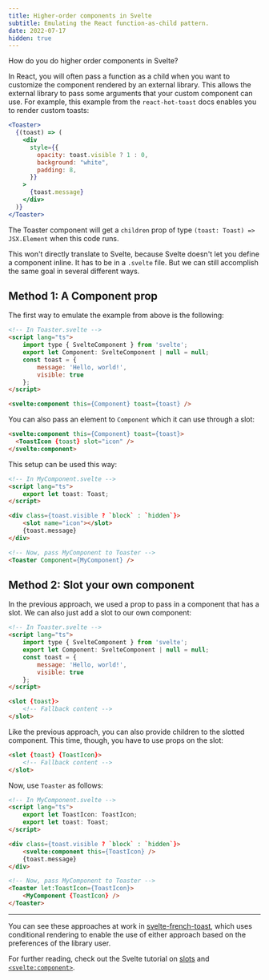 ```yaml
---
title: Higher-order components in Svelte
subtitle: Emulating the React function-as-child pattern.
date: 2022-07-17
hidden: true
---
```


How do you do higher order components in Svelte?

In React, you will often pass a function as a child when you want to customize the component rendered by an external library. This allows the external library to pass some arguments that your custom component can use. For example, this example from the `react-hot-toast` docs enables you to render custom toasts:

```jsx
<Toaster>
  {(toast) => (
    <div
      style={{
        opacity: toast.visible ? 1 : 0,
        background: "white",
        padding: 8,
      }}
    >
      {toast.message}
    </div>
  )}
</Toaster>
```

The Toaster component will get a `children` prop of type `(toast: Toast) => JSX.Element` when this code runs.

This won't directly translate to Svelte, because Svelte doesn't let you define a component inline. It has to be in a `.svelte` file. But we can still accomplish the same goal in several different ways.


## Method 1: A Component prop

The first way to emulate the example from above is the following:

```html
<!-- In Toaster.svelte -->
<script lang="ts">
    import type { SvelteComponent } from 'svelte';
    export let Component: SvelteComponent | null = null;
    const toast = {
        message: 'Hello, world!',
        visible: true
    };
</script>

<svelte:component this={Component} toast={toast} />
```

You can also pass an element to `Component` which it can use through a slot:

```html
<svelte:component this={Component} toast={toast}>
  <ToastIcon {toast} slot="icon" />
</svelte:component>
```

This setup can be used this way:

```html
<!-- In MyComponent.svelte -->
<script lang="ts">
    export let toast: Toast;
</script>

<div class={toast.visible ? `block` : `hidden`}>
    <slot name="icon"></slot>
    {toast.message}
</div>

<!-- Now, pass MyComponent to Toaster -->
<Toaster Component={MyComponent} />
```

## Method 2: Slot your own component

In the previous approach, we used a prop to pass in a component that has a slot. We can also just add a slot to our own component:

```html
<!-- In Toaster.svelte -->
<script lang="ts">
    import type { SvelteComponent } from 'svelte';
    export let Component: SvelteComponent | null = null;
    const toast = {
        message: 'Hello, world!',
        visible: true
    };
</script>

<slot {toast}>
    <!-- Fallback content -->
</slot>
```

Like the previous approach, you can also provide children to the slotted component. This time, though, you have to use props on the slot: 

```html
<slot {toast} {ToastIcon}>
    <!-- Fallback content -->
</slot>
```

Now, use `Toaster` as follows:

```html
<!-- In MyComponent.svelte -->
<script lang="ts">
    export let ToastIcon: ToastIcon;
    export let toast: Toast;
</script>

<div class={toast.visible ? `block` : `hidden`}>
    <svelte:component this={ToastIcon} />
    {toast.message}
</div>

<!-- Now, pass MyComponent to Toaster -->
<Toaster let:ToastIcon={ToastIcon}>
    <MyComponent {ToastIcon} />
</Toaster>
```

---

You can see these approaches at work in [svelte-french-toast](https://github.com/kbrgl/svelte-french-toast/blob/c71e38a565966665bb56787e28caccad1a5ea152/src/lib/components/ToastBar.svelte#L29), which uses conditional rendering to enable the use of either approach based on the preferences of the library user.

For further reading, check out the Svelte tutorial on [slots](https://svelte.dev/tutorial/slots) and [`<svelte:component>`](https://svelte.dev/tutorial/svelte-component).
